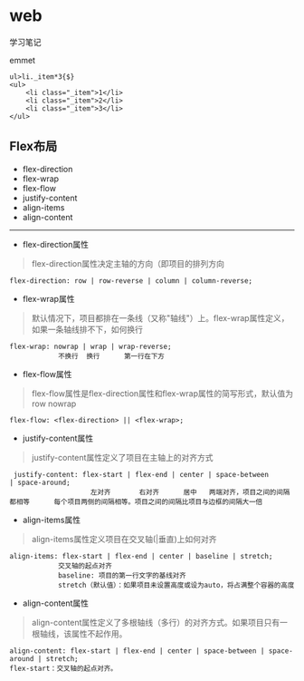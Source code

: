 # web
学习笔记

emmet
```
ul>li._item*3{$}
<ul>
    <li class="_item">1</li>
    <li class="_item">2</li>
    <li class="_item">3</li>
</ul>
```

## Flex布局

- flex-direction
- flex-wrap
- flex-flow
- justify-content
- align-items
- align-content
---
- flex-direction属性
> flex-direction属性决定主轴的方向（即项目的排列方向
```
flex-direction: row | row-reverse | column | column-reverse;
```

- flex-wrap属性
> 默认情况下，项目都排在一条线（又称"轴线"）上。flex-wrap属性定义，如果一条轴线排不下，如何换行
```
flex-wrap: nowrap | wrap | wrap-reverse; 
            不换行  换行      第一行在下方
```

- flex-flow属性
> flex-flow属性是flex-direction属性和flex-wrap属性的简写形式，默认值为row nowrap
```
flex-flow: <flex-direction> || <flex-wrap>;
```

- justify-content属性
> justify-content属性定义了项目在主轴上的对齐方式
```
 justify-content: flex-start | flex-end | center | space-between                  | space-around;
                    左对齐       右对齐      居中   两端对齐，项目之间的间隔都相等      每个项目两侧的间隔相等。项目之间的间隔比项目与边框的间隔大一倍
```

- align-items属性
> align-items属性定义项目在交叉轴(|垂直)上如何对齐
```
align-items: flex-start | flex-end | center | baseline | stretch;
            交叉轴的起点对齐
            baseline: 项目的第一行文字的基线对齐
            stretch（默认值）：如果项目未设置高度或设为auto，将占满整个容器的高度
```

- align-content属性
> align-content属性定义了多根轴线（多行）的对齐方式。如果项目只有一根轴线，该属性不起作用。

```
align-content: flex-start | flex-end | center | space-between | space-around | stretch;
flex-start：交叉轴的起点对齐。
```